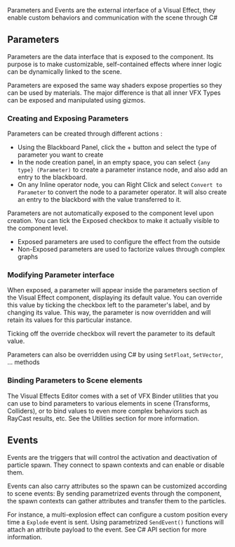 Parameters and Events are the external interface of a Visual Effect, they enable custom behaviors and communication with the scene through C#

## Parameters

Parameters are the data interface that is exposed to the component. Its purpose is to make customizable, self-contained effects where inner logic can be dynamically linked to the scene. 

Parameters are exposed the same way shaders expose properties so they can be used by materials. The major difference is that all inner VFX Types can be exposed and manipulated using gizmos.

### Creating and Exposing Parameters

Parameters can be created through different actions :

* Using the Blackboard Panel, click the + button and select the type of parameter you want to create
* In the node creation panel, in an empty space, you can select `{any type} (Parameter)`  to create a parameter instance node, and also add an entry to the blackboard.
* On any Inline operator node, you can Right Click and select `Convert to Parameter` to convert the node to a parameter operator. It will also create an entry to the blackbord with the value transferred to it.

Parameters are not automatically exposed to the component level upon creation. You can tick the Exposed checkbox to make it actually visible to the component level.

* Exposed parameters are used to configure the effect from the outside
* Non-Exposed parameters are used to factorize values through complex graphs

### Modifying Parameter interface

When exposed, a parameter will appear inside the parameters section of the Visual Effect component, displaying its default value. You can override this value by ticking the checkbox left to the parameter's label, and by changing its value. This way, the parameter is now overridden and will retain its values for this particular instance.

Ticking off the override checkbox will revert the parameter to its default value.

Parameters can also be overridden using C# by using `SetFloat`, `SetVector`, ... methods

### Binding Parameters to Scene elements

The Visual Effects Editor comes with a set of VFX Binder utilities that you can use to bind parameters to various elements in scene (Transforms, Colliders), or to bind values to even more complex behaviors such as RayCast results, etc. See the Utilities section for more information.

## Events

Events are the triggers that will control the activation and deactivation of particle spawn. They connect to spawn contexts and can enable or disable them.

Events can also carry attributes so the spawn can be customized according to scene events: By sending parametrized events through the component, the spawn contexts can gather attributes and transfer them to the particles. 

For instance, a multi-explosion effect can configure a custom position every time a `Explode` event is sent. Using parametrized `SendEvent()` functions will attach an attribute payload to the event. See C# API section for more information.



